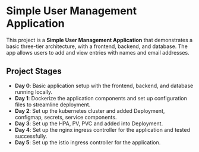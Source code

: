 # Simple User Management Application

This project is a **Simple User Management Application** that demonstrates a basic three-tier architecture, with a frontend, backend, and database. The app allows users to add and view entries with names and email addresses.

## Project Stages

- **Day 0**: Basic application setup with the frontend, backend, and database running locally.
- **Day 1**: Dockerize the application components and set up configuration files to streamline deployment.
- **Day 2**: Set up the kubernetes cluster and added Deployment, configmap, secrets, service components.
- **Day 3**: Set up the HPA, PV, PVC and added into Deployment.
- **Day 4**: Set up the nginx ingress controller for the application and tested successfully.
- **Day 5**: Set up the istio ingress controller for the application.
